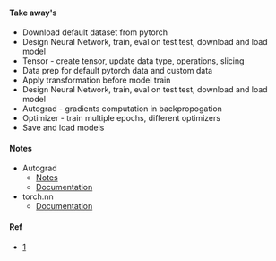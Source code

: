 #### Take away's
- Download default dataset from pytorch
- Design Neural Network, train, eval on test test, download and load model
- Tensor - create tensor, update data type, operations, slicing
- Data prep for default pytorch data and custom data 
- Apply transformation before model train
- Design Neural Network, train, eval on test test, download and load model
- Autograd - gradients computation in backpropogation
- Optimizer - train multiple epochs, different optimizers
- Save and load models

#### Notes
- Autograd
  - [Notes](https://pytorch.org/docs/stable/notes/autograd.html)
  - [Documentation](https://pytorch.org/docs/stable/autograd.html)
- torch.nn
  - [Documentation](https://pytorch.org/docs/stable/nn.html)

#### Ref
- [1](https://pytorch.org/tutorials/beginner/basics/intro.html)
